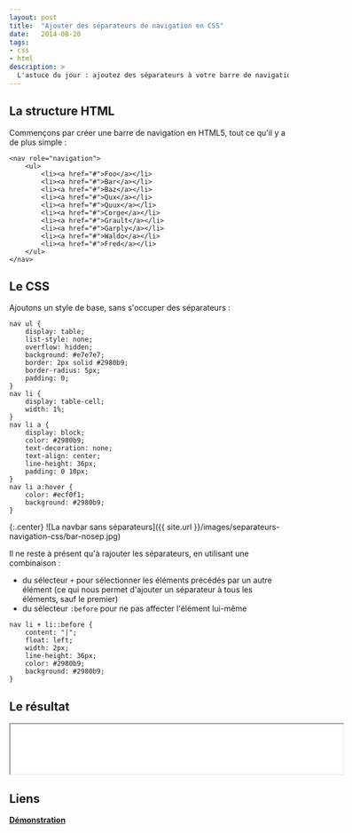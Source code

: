 ```yaml
---
layout: post
title:  "Ajouter des séparateurs de navigation en CSS"
date:   2014-08-20
tags: 
- css
- html
description: >
  L'astuce du jour : ajoutez des séparateurs à votre barre de navigation en utilisant uniquement du CSS.
---
```


## La structure HTML

Commençons par créer une barre de navigation en HTML5, tout ce qu'il y a de plus simple : 

	<nav role="navigation">
		<ul>
			<li><a href="#">Foo</a></li>
			<li><a href="#">Bar</a></li>
			<li><a href="#">Baz</a></li>
			<li><a href="#">Qux</a></li>
			<li><a href="#">Quux</a></li>
			<li><a href="#">Corge</a></li>
			<li><a href="#">Grault</a></li>
			<li><a href="#">Garply</a></li>
			<li><a href="#">Waldo</a></li>
			<li><a href="#">Fred</a></li>
		</ul>
	</nav>

## Le CSS

Ajoutons un style de base, sans s'occuper des séparateurs :

	nav ul {
		display: table;
		list-style: none;
		overflow: hidden;
		background: #e7e7e7;
		border: 2px solid #2980b9;
		border-radius: 5px;
		padding: 0;
	}
	nav li {
		display: table-cell;
		width: 1%;
	}
	nav li a {
		display: block;
		color: #2980b9;
		text-decoration: none;
		text-align: center;
		line-height: 36px;
		padding: 0 10px;
	}
	nav li a:hover {
		color: #ecf0f1;
		background: #2980b9;
	}

{:.center}
![La navbar sans séparateurs]({{ site.url }}/images/separateurs-navigation-css/bar-nosep.jpg)

Il ne reste à présent qu'à rajouter les séparateurs, en utilisant une combinaison :

 - du sélecteur `+` pour sélectionner les éléments précédés par un autre élément (ce qui nous permet d'ajouter un séparateur à tous les éléments, sauf le premier)
 - du sélecteur `:before` pour ne pas affecter l'élément lui-même

<!-- sep -->

	nav li + li::before {
		content: "|";
		float: left;
		width: 2px;
		line-height: 36px;
		color: #2980b9;
		background: #2980b9;
	}

## Le résultat

<center><iframe src="{{ site.url }}/demos/separateurs-navigation-css/index.html" width="600" height="90"></iframe></center>

## Liens
[**Démonstration**](http://blog.smarchal.com/demos/separateurs-navigation-css/index.html)   